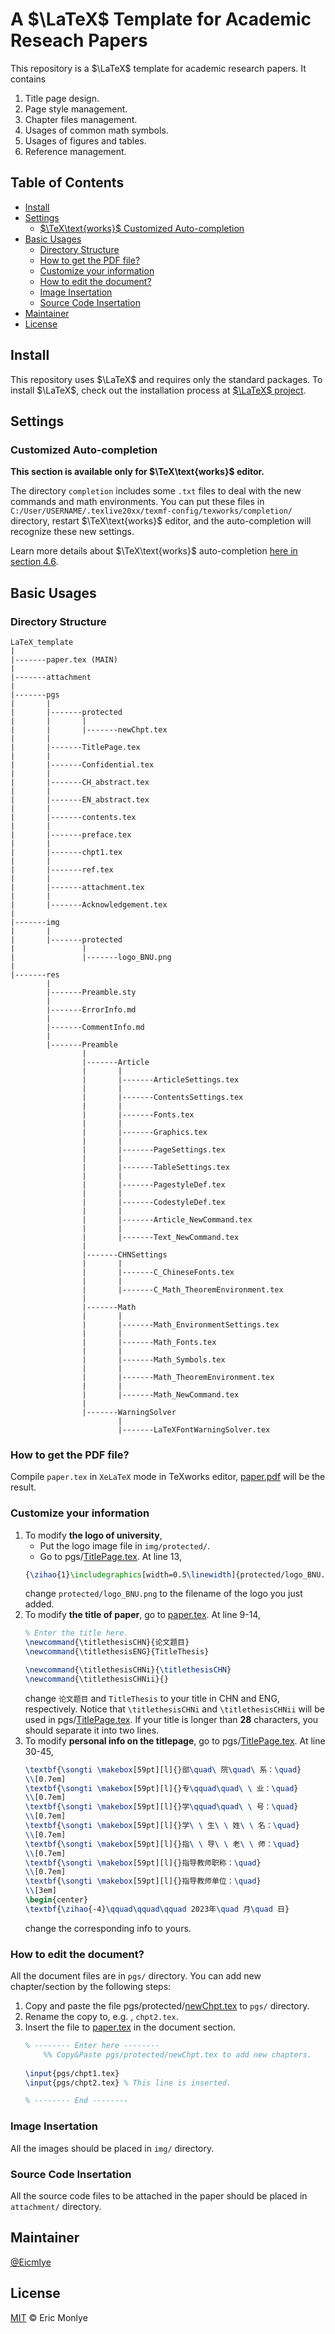 # A $\LaTeX$ Template for Academic Reseach Papers

This repository is a $\LaTeX$ template for academic research papers. It contains

1. Title page design.
2. Page style management.
3. Chapter files management.
4. Usages of common math symbols.
5. Usages of figures and tables.
6. Reference management.

## Table of Contents

- [Install](#install)
- [Settings](#settings)
    - [$\TeX\text{works}$ Customized Auto-completion](#customized-auto-completion)
- [Basic Usages](#basic-usages)
  - [Directory Structure](#directory-structure)
  - [How to get the PDF file?](#how-to-get-the-pdf-file)
  - [Customize your information](#customize-your-information)
  - [How to edit the document?](#how-to-edit-the-document)
  - [Image Insertation](#image-insertation)
  - [Source Code Insertation](#source-code-insertation)
- [Maintainer](#maintainer)
- [License](#license)

## Install

This repository uses $\LaTeX$ and requires only the standard packages. To install $\LaTeX$, check out the installation process at [$\LaTeX$ project](https://www.latex-project.org/).

## Settings

### Customized Auto-completion

**This section is available only for $\TeX\text{works}$ editor.**

The directory `completion` includes some `.txt` files to deal with the new commands and math environments. You can put these files in `C:/User/USERNAME/.texlive20xx/texmf-config/texworks/completion/` directory, restart $\TeX\text{works}$ editor, and the auto-completion will recognize these new settings.

Learn more details about $\TeX\text{works}$ auto-completion [here in section 4.6](https://github.com/TeXworks/manual/releases).

## Basic Usages

### Directory Structure

```
LaTeX_template
|
|-------paper.tex (MAIN)
|
|-------attachment
|
|-------pgs
|       |
|       |-------protected
|       |       |
|       |       |-------newChpt.tex
|       |
|       |-------TitlePage.tex
|       |
|       |-------Confidential.tex
|       |
|       |-------CH_abstract.tex
|       |
|       |-------EN_abstract.tex
|       |
|       |-------contents.tex
|       |
|       |-------preface.tex
|       |
|       |-------chpt1.tex
|       |
|       |-------ref.tex
|       |
|       |-------attachment.tex
|       |
|       |-------Acknowledgement.tex
|
|-------img
|       |
|       |-------protected
|               |
|               |-------logo_BNU.png
|
|-------res
        |
        |-------Preamble.sty
        |
        |-------ErrorInfo.md
        |
        |-------CommentInfo.md
        |
        |-------Preamble
                |
                |-------Article
                |       |
                |       |-------ArticleSettings.tex
                |       |
                |       |-------ContentsSettings.tex
                |       |
                |       |-------Fonts.tex
                |       |
                |       |-------Graphics.tex
                |       |
                |       |-------PageSettings.tex
                |       |
                |       |-------TableSettings.tex
                |       |
                |       |-------PagestyleDef.tex
                |       |
                |       |-------CodestyleDef.tex
                |       |
                |       |-------Article_NewCommand.tex
                |       |
                |       |-------Text_NewCommand.tex
                |
                |-------CHNSettings
                |       |
                |       |-------C_ChineseFonts.tex
                |       |
                |       |-------C_Math_TheoremEnvironment.tex
                |
                |-------Math
                |       |
                |       |-------Math_EnvironmentSettings.tex
                |       |
                |       |-------Math_Fonts.tex
                |       |
                |       |-------Math_Symbols.tex
                |       |
                |       |-------Math_TheoremEnvironment.tex
                |       |
                |       |-------Math_NewCommand.tex
                |
                |-------WarningSolver
                        |
                        |-------LaTeXFontWarningSolver.tex
```

### How to get the PDF file?

Compile `paper.tex` in `XeLaTeX` mode in TeXworks editor, [paper.pdf](LaTeX_template/paper.pdf) will be the result.

### Customize your information

1. To modify **the logo of university**, 
    - Put the logo image file in `img/protected/`. 
    - Go to pgs/[TitlePage.tex](LaTeX_template/pgs/TitlePage.tex). At line 13, 
    ```latex
    {\zihao{1}\includegraphics[width=0.5\linewidth]{protected/logo_BNU.png}}
    ```
    change `protected/logo_BNU.png` to the filename of the logo you just added. 
2. To modify **the title of paper**, go to [paper.tex](LaTeX_template/paper.tex). At line 9-14,
    ```latex
    % Enter the title here.
    \newcommand{\titlethesisCHN}{论文题目}
    \newcommand{\titlethesisENG}{TitleThesis}

    \newcommand{\titlethesisCHNi}{\titlethesisCHN}
    \newcommand{\titlethesisCHNii}{}
    ```
    change `论文题目` and `TitleThesis` to your title in CHN and ENG, respectively.
    Notice that `\titlethesisCHNi` and `\titlethesisCHNii` will be used in pgs/[TitlePage.tex](LaTeX_template/pgs/TitlePage.tex). If your title is longer than **28** characters, you should separate it into two lines.
3. To modify **personal info on the titlepage**, go to pgs/[TitlePage.tex](LaTeX_template/pgs/TitlePage.tex). At line 30-45,
    ```latex
    \textbf{\songti \makebox[59pt][l]{}部\quad\ 院\quad\ 系：\quad}
    \\[0.7em]
    \textbf{\songti \makebox[59pt][l]{}专\qquad\quad\ \ 业：\quad}
    \\[0.7em]
    \textbf{\songti \makebox[59pt][l]{}学\qquad\quad\ \ 号：\quad}
    \\[0.7em]
    \textbf{\songti \makebox[59pt][l]{}学\ \ 生\ \ 姓\ \ 名：\quad}
    \\[0.7em]
    \textbf{\songti \makebox[59pt][l]{}指\ \ 导\ \ 老\ \ 师：\quad}
    \\[0.7em]
    \textbf{\songti \makebox[59pt][l]{}指导教师职称：\quad}
    \\[0.7em]
    \textbf{\songti \makebox[59pt][l]{}指导教师单位：\quad}
    \\[3em]
    \begin{center}
    \textbf{\zihao{-4}\qquad\qquad\qquad 2023年\quad 月\quad 日}
    ```
    change the corresponding info to yours.

### How to edit the document?

All the document files are in `pgs/` directory. You can add new chapter/section by the following steps:
1. Copy and paste the file pgs/protected/[newChpt.tex](LaTeX_template/pgs/protected/newChpt.tex) to `pgs/` directory.
2. Rename the copy to, e.g. , `chpt2.tex`.
3. Insert the file to [paper.tex](LaTeX_template/paper.tex) in the document section.
    ```latex
    % -------- Enter here --------
        %% Copy&Paste pgs/protected/newChpt.tex to add new chapters.
        
    \input{pgs/chpt1.tex}
    \input{pgs/chpt2.tex} % This line is inserted.

    % -------- End --------
    ```

### Image Insertation

All the images should be placed in `img/` directory. 

### Source Code Insertation

All the source code files to be attached in the paper should be placed in `attachment/` directory.

## Maintainer

[@Eicmlye](https://github.com/Eicmlye)

## License

[MIT](LICENSE) © Eric Monlye
